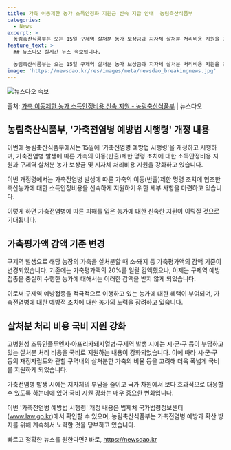 ```yaml
---
title: 가축 이동제한 농가 소득안정화 지원금 신속 지급 안내  농림축산식품부
categories:
  - News
excerpt: >
  농림축산식품부는 오는 15일 구제역 살처분 농가 보상금과 지자체 살처분 처리비용 지원을 강화하는 내용의 가축…
feature_text: >
  ## 뉴스다오 실시간 뉴스 속보입니다.

  농림축산식품부는 오는 15일 구제역 살처분 농가 보상금과 지자체 살처분 처리비용 지원을 강화하는 내용의 가축…
image: 'https://newsdao.kr/res/images/meta/newsdao_breakingnews.jpg'
---
```


![뉴스다오 속보](https://newsdao.kr/res/images/meta/newsdao_breakingnews.jpg)

<p>출처: <a href="https://newsdao.kr/3342" rel="dofollow">가축 이동제한 농가 소득안정비용 신속 지원 - 농림축산식품부</a> | 뉴스다오</p>

<h2 data-ke-size="size26">농림축산식품부, '가축전염병 예방법 시행령' 개정 내용</h2>
이번에 농림축산식품부에서는 15일에 '가축전염병 예방법 시행령'을 개정하고 시행하며, 가축전염병 발생에 따른 가축의 이동(반출)제한 명령 조치에 대한 소득안정비용 지원과 구제역 살처분 농가 보상금 및 지자체 처리비용 지원을 강화하고 있습니다.

<p data-ke-size="size16">이번 개정령에서는 가축전염병 발생에 따른 가축의 이동(반출)제한 명령 조치에 협조한 축산농가에 대한 소득안정비용을 신속하게 지원하기 위한 세부 사항을 마련하고 있습니다.</p>
이렇게 하면 가축전염병에 따른 피해를 입은 농가에 대한 신속한 지원이 이뤄질 것으로 기대됩니다.

<h2 data-ke-size="size26">가축평가액 감액 기준 변경</h2>
구제역 발생으로 해당 농장의 가축을 살처분할 때 소·돼지 등 가축평가액의 감액 기준이 변경되었습니다. 기존에는 가축평가액의 20%를 일괄 감액했으나, 이제는 구제역 예방접종을 충실히 수행한 농가에 대해서는 이러한 감액을 받지 않게 되었습니다.

<p data-ke-size="size16">이로써 구제역 예방접종을 적극적으로 이행하고 있는 농가에 대한 혜택이 부여되며, 가축전염병에 대한 예방적 조치에 대한 농가의 노력을 장려하고 있습니다.</p>

<h2 data-ke-size="size26">살처분 처리 비용 국비 지원 강화</h2>
고병원성 조류인플루엔자·아프리카돼지열병·구제역 발생 시에는 시·군·구 등이 부담하고 있는 살처분 처리 비용을 국비로 지원하는 내용이 강화되었습니다. 이에 따라 시·군·구 등의 재정자립도와 관할 구역내의 살처분한 가축의 비율 등을 고려해 더욱 폭넓게 국비를 지원하게 되었습니다.

<p data-ke-size="size16">가축전염병 발생 시에는 지자체의 부담을 줄이고 국가 차원에서 보다 효과적으로 대응할 수 있도록 하는데에 있어 국비 지원 강화는 매우 중요한 변화입니다.</p>

이번 '가축전염병 예방법 시행령' 개정 내용은 법제처 국가법령정보센터(www.law.go.kr)에서 확인할 수 있으며, 농림축산식품부는 가축전염병 예방과 확산 방지를 위해 계속해서 노력할 것을 당부하고 있습니다. 

빠르고 정확한 뉴스를 원한다면? 바로, <a href="https://newsdao.kr" rel="dofollow">https://newsdao.kr</a>


